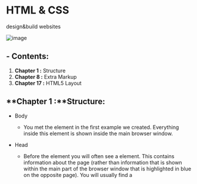 # HTML **&** CSS 
design&build websites


![image](https://d2h1pu99sxkfvn.cloudfront.net/b0/3732985/476469206_jaMHrmePdC/P0.jpg)


## - **Contents:**
1. **Chapter 1 :** Structure
2. **Chapter 8 :** Extra Markup
3. **Chapter 17 :** HTML5 Layout


## **Chapter 1 :**Structure:
* Body
   *  You met the <body> element in the first example we created. Everything inside this element is shown inside the main browser window.

* Head
  *  Before the <body> element you will often see a <head> element.
This contains information about the page (rather than information that is shown within the main part of the browser window that is highlighted in blue on the opposite page).
You will usually find a <title> element inside the <head> element.

* Title
  * The contents of the <title> element are either shown in the top of the browser, above where you usually type in the URL of the page you want to visit, or on the tab for that page (if your browser uses tabs to allow you to view multiple pages at the same time)


## **Chapter 8 :**Extra Markup:

* DOCTYPEs
  * Because there have been several versions of HTML, each web page should begin with a DOCTYPE declaration to tell a browser which version of HTML the page is using (although browsers usually display the page even if it is not included). We will therefore be including one in each example for the rest of the book.           As you will see when we come to look at CSS and its box model on page 316, the use of a DOCTYPE can also help the browser to render a page correctly.


* Comment in HTML
   * <!-- -->
If you want to add a comment to your code that will not be visible in the user's browser, you can add the text between these characters:    
*<!-- comment goes here -->*


* ID Attribute
   * Every HTML element can carry the id attribute. It is used to uniquely identify that element from other elements on the page. Its value should start with a letter or an underscore (not a number or any other character). It is important that no two elements on the same page have the same value for their id attributes *(otherwise the value is no longer unique)*.



* Block Elements
    * Some elements will always appear to start on a new line in the browser window.

    Examples of block elements are
*<h1>, <p>, <ul>, and <li>.*


## **Chapter 17 :** HTML5 Layout:

* Traditional HTML Layouts

![image](https://media.geeksforgeeks.org/wp-content/uploads/layout.png)


###### * **TO LEARN ABOUT :** [HTML & CSS](https://ltuc-asac.slack.com/files/USMATJALV/F01U4KQPKQB/html_css.pdf)


